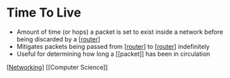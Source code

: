 # Time To Live

- Amount of time (or hops) a packet is set to exist inside a network before being discarded by a [[router]]
- Mitigates packets being passed from [[router]] to [[router]] indefinitely
- Useful for determining how long a [[packet]] has been in circulation

[[Networking]] [[Computer Science]]

[//begin]: # "Autogenerated link references for markdown compatibility"
[router]: router "Router"
[networking]: networking "Networking"
[computer-science]: computer-science "Computer Science"
[//end]: # "Autogenerated link references"